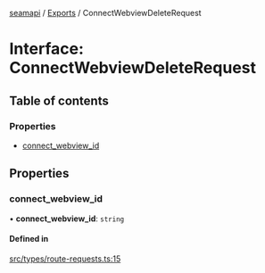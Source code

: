[seamapi](../README.md) / [Exports](../modules.md) / ConnectWebviewDeleteRequest

# Interface: ConnectWebviewDeleteRequest

## Table of contents

### Properties

- [connect\_webview\_id](ConnectWebviewDeleteRequest.md#connect_webview_id)

## Properties

### connect\_webview\_id

• **connect\_webview\_id**: `string`

#### Defined in

[src/types/route-requests.ts:15](https://github.com/seamapi/javascript/blob/main/src/types/route-requests.ts#L15)
